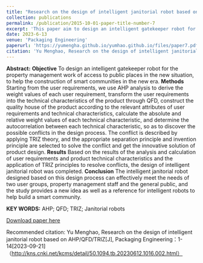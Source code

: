 ```yaml
---
title: "Research on the design of intelligent janitorial robot based on AHP/QFD/TRIZ"
collection: publications
permalink: /publication/2015-10-01-paper-title-number-7
excerpt: 'This paper aim to design an intelligent gatekeeper robot for the property management work of access to public places in the new situation, to help the construction of smart communities in the new era.'
date: 2023-6-13
venue: 'Packaging Engineering'
paperurl: 'https://yumengha.github.io/yumhao.github.io/files/paper7.pdf'
citation: 'Yu Menghao, Research on the design of intelligent janitorial robot based on AHP/QFD/TRIZ[J], Packaging Engineering(2023).'
---
```

**Abstract:** **Objective** To design an intelligent gatekeeper robot for the property management work of access to public places in the new situation, to help the construction of smart communities in the new era.
**Methods** Starting from the user requirements, we use AHP analysis to derive the weight values of each 
user requirement, transform the user requirements into the technical characteristics of the product through 
QFD, construct the quality house of the product according to the relevant attributes of user requirements 
and technical characteristics, calculate the absolute and relative weight values of each technical characteristic, and determine the autocorrelation between each technical characteristic, so as to discover the 
possible conflicts in the design process. The conflict is described by applying TRIZ theory, and the appropriate separation principle and invention principle are selected to solve the conflict and get the innovative solution of product design. **Results** Based on the results of the analysis and calculation of user requirements and product technical characteristics and the application of TRIZ principles to resolve conflicts, the design of intelligent janitorial robot was completed. **Conclusion** The intelligent janitorial robot 
designed based on this design process can effectively meet the needs of two user groups, property management staff and the general public, and the study provides a new idea as well as a reference for intelligent robots to help build a smart community.

**KEY WORDS:** AHP; QFD; TRIZ; Janitorial robots


[Download paper here](https://yumengha.github.io/yumhao.github.io/files/paper7.pdf)

Recommended citation: Yu Menghao, Research on the design of intelligent janitorial robot based on AHP/QFD/TRIZ[J], Packaging Engineering：1-14[2023-09-21]（http://kns.cnki.net/kcms/detail/50.1094.tb.20230612.1016.002.html）
